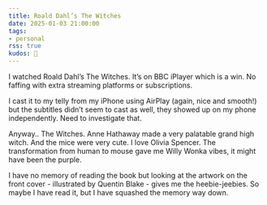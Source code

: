 ```yaml
---
title: Roald Dahl’s The Witches
date: 2025-01-03 21:00:00
tags:
- personal
rss: true
kudos: 🐁
---
```


I watched Roald Dahl’s The Witches. It’s on BBC iPlayer which is a win. No faffing with extra streaming platforms or subscriptions.

I cast it to my telly from my iPhone using AirPlay (again, nice and smooth!) but the subtitles didn’t seem to cast as well, they showed up on my phone independently. Need to investigate that.

Anyway.. The Witches. Anne Hathaway made a very palatable grand high witch. And the mice were very cute. I love Olivia Spencer. The transformation from human to mouse gave me Willy Wonka vibes, it might have been the purple.

I have no memory of reading the book but looking at the artwork on the front cover - illustrated by Quentin Blake - gives me the heebie-jeebies. So maybe I have read it, but I have squashed the memory way down.